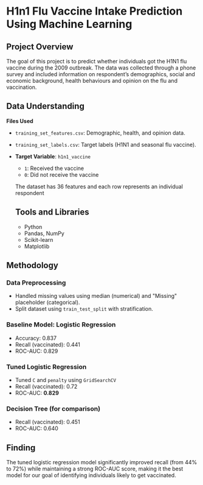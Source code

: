 # H1n1 Flu Vaccine Intake Prediction Using Machine Learning

## Project Overview
The goal of this project is to predict whether individuals got the H1N1 flu vaccine during the 2009 outbreak. The data was collected through a phone survey and included information on respondent’s demographics, social and economic background, health behaviours and opinion on the flu and vaccination. 

## Data Understanding
**Files Used**
  - `training_set_features.csv`: Demographic, health, and opinion data.
  - `training_set_labels.csv`: Target labels (H1N1 and seasonal flu vaccine).

- **Target Variable**: `h1n1_vaccine`
  - `1`: Received the vaccine
  - `0`: Did not receive the vaccine

  The dataset has 36 features and each row represents an individual respondent

  ## Tools and Libraries
  - Python
  - Pandas, NumPy
  - Scikit-learn
  - Matplotlib

## Methodology

### Data Preprocessing
- Handled missing values using median (numerical) and "Missing" placeholder (categorical).
- Split dataset using `train_test_split` with stratification.

### Baseline Model: Logistic Regression
- Accuracy: 0.837  
- Recall (vaccinated): 0.441  
- ROC-AUC: 0.829

### Tuned Logistic Regression
- Tuned `C` and `penalty` using `GridSearchCV`
- Recall (vaccinated):  0.72
- ROC-AUC: **0.829**

### Decision Tree (for comparison)
- Recall (vaccinated): 0.451  
- ROC-AUC: 0.640

## Finding
The tuned logistic regression model significantly improved recall (from 44% to 72%) while maintaining a strong ROC-AUC score, making it the best model for our goal of identifying individuals likely to get vaccinated.

  

